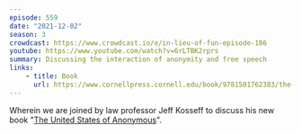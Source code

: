 ```yaml
---
episode: 559
date: "2021-12-02"
season: 3
crowdcast: https://www.crowdcast.io/e/in-lieu-of-fun-episode-186
youtube: https://www.youtube.com/watch?v=6rLTBK2rprs
summary: Discussing the interaction of anonymity and free speech
links:
    - title: Book
      url: https://www.cornellpress.cornell.edu/book/9781501762383/the-united-states-of-anonymous/
---
```

Wherein we are joined by law professor Jeff Kosseff to discuss his new book "[The United States of Anonymous][book]".

[book]: https://www.cornellpress.cornell.edu/book/9781501762383/the-united-states-of-anonymous/
